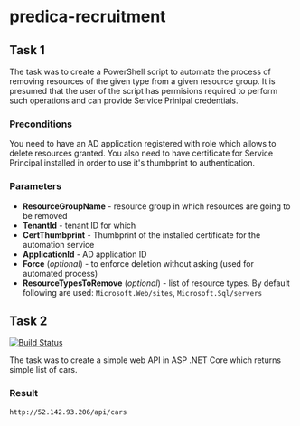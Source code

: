 # predica-recruitment

## Task 1

The task was to create a PowerShell script to automate the process of removing resources of the given type from a given resource group. It is presumed that the user of the script has permisions required to perform such operations and can provide Service Prinipal credentials.

### Preconditions

You need to have an AD application registered with role which allows to delete resources granted.
You also need to have certificate for Service Principal installed in order to use it's thumbprint to authentication.

### Parameters

* **ResourceGroupName** - resource group in which resources are going to be removed
* **TenantId** - tenant ID for which 
* **CertThumbprint** - Thumbprint of the installed certificate for the automation service
* **ApplicationId** - AD application ID
* **Force** (*optional*) - to enforce deletion without asking (used for automated process)
* **ResourceTypesToRemove** (*optional*) - list of resource types. By default following are used: `Microsoft.Web/sites`, `Microsoft.Sql/servers`

## Task 2
[![Build Status](https://travis-ci.com/matjanos/predica-recruitment.svg?branch=master)](https://travis-ci.com/matjanos/predica-recruitment)

The task was to create a simple web API in ASP .NET Core which returns simple list of cars.



### Result
`http://52.142.93.206/api/cars`
